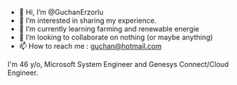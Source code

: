 - 👋 Hi, I’m @GuchanErzorlu
- 👀 I’m interested in sharing my experience.
- 🌱 I’m currently learning farming and renewable energie
- 💞️ I’m looking to collaborate on nothing (or maybe anything)
- 📫 How to reach me : guchan@hotmail.com

I'm 46 y/o, Microsoft System Engineer and Genesys Connect/Cloud Engineer.

<!---

--->
